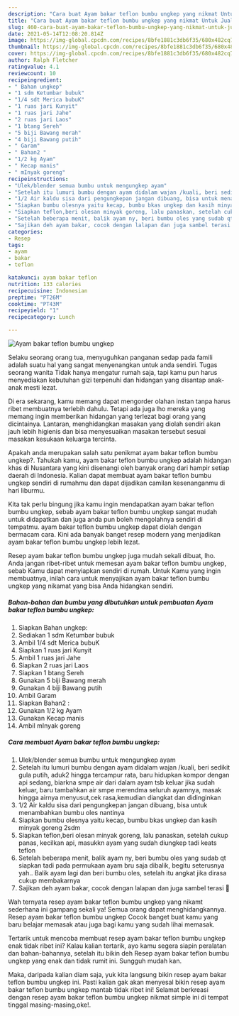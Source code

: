```yaml
---
description: "Cara buat Ayam bakar teflon bumbu ungkep yang nikmat Untuk Jualan"
title: "Cara buat Ayam bakar teflon bumbu ungkep yang nikmat Untuk Jualan"
slug: 460-cara-buat-ayam-bakar-teflon-bumbu-ungkep-yang-nikmat-untuk-jualan
date: 2021-05-14T12:08:20.814Z
image: https://img-global.cpcdn.com/recipes/8bfe1881c3db6f35/680x482cq70/ayam-bakar-teflon-bumbu-ungkep-foto-resep-utama.jpg
thumbnail: https://img-global.cpcdn.com/recipes/8bfe1881c3db6f35/680x482cq70/ayam-bakar-teflon-bumbu-ungkep-foto-resep-utama.jpg
cover: https://img-global.cpcdn.com/recipes/8bfe1881c3db6f35/680x482cq70/ayam-bakar-teflon-bumbu-ungkep-foto-resep-utama.jpg
author: Ralph Fletcher
ratingvalue: 4.1
reviewcount: 10
recipeingredient:
- " Bahan ungkep"
- "1 sdm Ketumbar bubuk"
- "1/4 sdt Merica bubuK"
- "1 ruas jari Kunyit"
- "1 ruas jari Jahe"
- "2 ruas jari Laos"
- "1 btang Sereh"
- "5 biji Bawang merah"
- "4 biji Bawang putih"
- " Garam"
- " Bahan2 "
- "1/2 kg Ayam"
- " Kecap manis"
- " mInyak goreng"
recipeinstructions:
- "Ulek/blender semua bumbu untuk mengungkep ayam"
- "Setelah itu lumuri bumbu dengan ayam didalam wajan /kuali, beri sedikit gula putih, aduk2 hingga tercampur rata, baru hidupkan kompor dengan api sedang, biarkna smpe air dari dalam ayam tsb keluar jika sudah keluar, baru tambahkan air smpe merendma seluruh ayamnya, masak hingga airnya menyusut,cek rasa,kemudian diangkat dan didinginkan"
- "1/2 Air kaldu sisa dari pengungkepan jangan dibuang, bisa untuk menambahkan bumbu oles nantinya"
- "Siapkan bumbu olesnya yaitu kecap, bumbu bkas ungkep dan kasih minyak goreng 2sdm"
- "Siapkan teflon,beri olesan minyak goreng, lalu panaskan, setelah cukup panas, kecilkan api, masukkn ayam yang sudah diungkep tadi keats teflon"
- "Setelah beberapa menit, balik ayam ny, beri bumbu oles yang sudab qt siapkan tadi pada permukaan ayam bru saja dibalik, begitu seterusnya yah.. Balik ayam lagi dan beri bumbu oles, setelah itu angkat jika dirasa cukup membakarnya"
- "Sajikan deh ayam bakar, cocok dengan lalapan dan juga sambel terasi 🤤"
categories:
- Resep
tags:
- ayam
- bakar
- teflon

katakunci: ayam bakar teflon 
nutrition: 133 calories
recipecuisine: Indonesian
preptime: "PT26M"
cooktime: "PT43M"
recipeyield: "1"
recipecategory: Lunch

---
```



![Ayam bakar teflon bumbu ungkep](https://img-global.cpcdn.com/recipes/8bfe1881c3db6f35/680x482cq70/ayam-bakar-teflon-bumbu-ungkep-foto-resep-utama.jpg)

Selaku seorang orang tua, menyuguhkan panganan sedap pada famili adalah suatu hal yang sangat menyenangkan untuk anda sendiri. Tugas seorang  wanita Tidak hanya mengatur rumah saja, tapi kamu pun harus menyediakan kebutuhan gizi terpenuhi dan hidangan yang disantap anak-anak mesti lezat.

Di era  sekarang, kamu memang dapat mengorder olahan instan tanpa harus ribet membuatnya terlebih dahulu. Tetapi ada juga lho mereka yang memang ingin memberikan hidangan yang terlezat bagi orang yang dicintainya. Lantaran, menghidangkan masakan yang diolah sendiri akan jauh lebih higienis dan bisa menyesuaikan masakan tersebut sesuai masakan kesukaan keluarga tercinta. 



Apakah anda merupakan salah satu penikmat ayam bakar teflon bumbu ungkep?. Tahukah kamu, ayam bakar teflon bumbu ungkep adalah hidangan khas di Nusantara yang kini disenangi oleh banyak orang dari hampir setiap daerah di Indonesia. Kalian dapat membuat ayam bakar teflon bumbu ungkep sendiri di rumahmu dan dapat dijadikan camilan kesenanganmu di hari liburmu.

Kita tak perlu bingung jika kamu ingin mendapatkan ayam bakar teflon bumbu ungkep, sebab ayam bakar teflon bumbu ungkep sangat mudah untuk didapatkan dan juga anda pun boleh mengolahnya sendiri di tempatmu. ayam bakar teflon bumbu ungkep dapat diolah dengan bermacam cara. Kini ada banyak banget resep modern yang menjadikan ayam bakar teflon bumbu ungkep lebih lezat.

Resep ayam bakar teflon bumbu ungkep juga mudah sekali dibuat, lho. Anda jangan ribet-ribet untuk memesan ayam bakar teflon bumbu ungkep, sebab Kamu dapat menyiapkan sendiri di rumah. Untuk Kamu yang ingin membuatnya, inilah cara untuk menyajikan ayam bakar teflon bumbu ungkep yang nikamat yang bisa Anda hidangkan sendiri.

<!--inarticleads1-->

##### Bahan-bahan dan bumbu yang dibutuhkan untuk pembuatan Ayam bakar teflon bumbu ungkep:

1. Siapkan  Bahan ungkep:
1. Sediakan 1 sdm Ketumbar bubuk
1. Ambil 1/4 sdt Merica bubuK
1. Siapkan 1 ruas jari Kunyit
1. Ambil 1 ruas jari Jahe
1. Siapkan 2 ruas jari Laos
1. Siapkan 1 btang Sereh
1. Gunakan 5 biji Bawang merah
1. Gunakan 4 biji Bawang putih
1. Ambil  Garam
1. Siapkan  Bahan2 :
1. Gunakan 1/2 kg Ayam
1. Gunakan  Kecap manis
1. Ambil  mInyak goreng




<!--inarticleads2-->

##### Cara membuat Ayam bakar teflon bumbu ungkep:

1. Ulek/blender semua bumbu untuk mengungkep ayam
1. Setelah itu lumuri bumbu dengan ayam didalam wajan /kuali, beri sedikit gula putih, aduk2 hingga tercampur rata, baru hidupkan kompor dengan api sedang, biarkna smpe air dari dalam ayam tsb keluar jika sudah keluar, baru tambahkan air smpe merendma seluruh ayamnya, masak hingga airnya menyusut,cek rasa,kemudian diangkat dan didinginkan
1. 1/2 Air kaldu sisa dari pengungkepan jangan dibuang, bisa untuk menambahkan bumbu oles nantinya
1. Siapkan bumbu olesnya yaitu kecap, bumbu bkas ungkep dan kasih minyak goreng 2sdm
1. Siapkan teflon,beri olesan minyak goreng, lalu panaskan, setelah cukup panas, kecilkan api, masukkn ayam yang sudah diungkep tadi keats teflon
1. Setelah beberapa menit, balik ayam ny, beri bumbu oles yang sudab qt siapkan tadi pada permukaan ayam bru saja dibalik, begitu seterusnya yah.. Balik ayam lagi dan beri bumbu oles, setelah itu angkat jika dirasa cukup membakarnya
1. Sajikan deh ayam bakar, cocok dengan lalapan dan juga sambel terasi 🤤




Wah ternyata resep ayam bakar teflon bumbu ungkep yang nikamt sederhana ini gampang sekali ya! Semua orang dapat menghidangkannya. Resep ayam bakar teflon bumbu ungkep Cocok banget buat kamu yang baru belajar memasak atau juga bagi kamu yang sudah lihai memasak.

Tertarik untuk mencoba membuat resep ayam bakar teflon bumbu ungkep enak tidak ribet ini? Kalau kalian tertarik, ayo kamu segera siapin peralatan dan bahan-bahannya, setelah itu bikin deh Resep ayam bakar teflon bumbu ungkep yang enak dan tidak rumit ini. Sungguh mudah kan. 

Maka, daripada kalian diam saja, yuk kita langsung bikin resep ayam bakar teflon bumbu ungkep ini. Pasti kalian gak akan menyesal bikin resep ayam bakar teflon bumbu ungkep mantab tidak ribet ini! Selamat berkreasi dengan resep ayam bakar teflon bumbu ungkep nikmat simple ini di tempat tinggal masing-masing,oke!.

